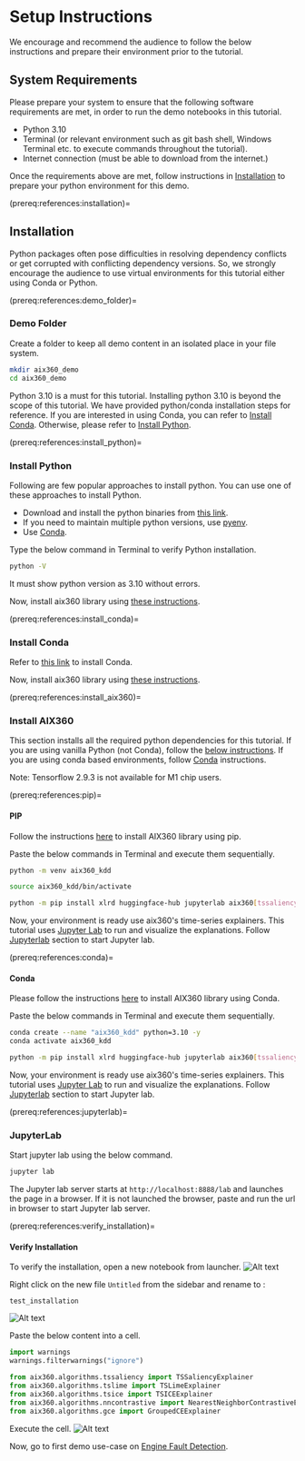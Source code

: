 # Setup Instructions
We encourage and recommend the audience to follow the below instructions and prepare their environment prior to the tutorial.

## System Requirements

Please prepare your system to ensure that the following software requirements are met, in order to run the demo notebooks in this tutorial.

- Python 3.10
- Terminal (or relevant environment such as git bash shell, Windows Terminal etc. to execute commands throughout the tutorial).
- Internet connection (must be able to download from the internet.)

Once the requirements above are met, follow instructions in [Installation](prereq:references:installation) to prepare your python environment for this demo.

(prereq:references:installation)=
## Installation

Python packages often pose difficulties in resolving dependency conflicts or get corrupted with conflicting dependency versions. So, we strongly encourage the audience to use virtual environments for this tutorial either using Conda or Python.

(prereq:references:demo_folder)=
### Demo Folder
Create a folder to keep all demo content in an isolated place in your file system.

```bash
mkdir aix360_demo
cd aix360_demo
```

Python 3.10 is a must for this tutorial. Installing python 3.10 is beyond the scope of this tutorial. We have provided python/conda installation steps for reference. If you are interested in using Conda, you can refer to [Install Conda](prereq:references:install_conda). Otherwise, please refer to [Install Python](prereq:references:install_python).

(prereq:references:install_python)=
### Install Python
Following are few popular approaches to install python. You can use one of these approaches to install Python.

- Download and install the python binaries from [this link](https://www.python.org/downloads/release/python-31011/).
- If you need to maintain multiple python versions, use [pyenv](https://github.com/pyenv/pyenv#install-additional-python-versions).
- Use [Conda](prereq:references:install_conda).

Type the below command in Terminal to verify Python installation.
```bash
python -V
```

It must show python version as 3.10 without errors.

Now, install aix360 library using [these instructions](prereq:references:install_aix360).

(prereq:references:install_conda)=
### Install Conda

Refer to [this link](https://conda.io/projects/conda/en/latest/user-guide/install/index.html#regular-installation) to install Conda.

Now, install aix360 library using [these instructions](prereq:references:install_aix360).

(prereq:references:install_aix360)=
### Install AIX360

This section installs all the required python dependencies for this tutorial. If you are using vanilla Python (not Conda), follow the [below instructions](prereq:references:pip). If you are using conda based environments, follow [Conda](prereq:references:conda) instructions.

Note: Tensorflow 2.9.3 is not available for M1 chip users.

(prereq:references:pip)=
#### PIP
Follow the instructions [here](https://github.com/Trusted-AI/AIX360#pip-installation-of-ai-explainability-360) to install AIX360 library using pip.

Paste the below commands in Terminal and execute them sequentially.

```bash
python -m venv aix360_kdd
```

```bash
source aix360_kdd/bin/activate
```

```bash
python -m pip install xlrd huggingface-hub jupyterlab aix360[tssaliency,tsice,tslime,nncontrastive,gce]==0.3.0
```

Now, your environment is ready use aix360's time-series explainers. This tutorial uses [Jupyter Lab](https://jupyter.org/) to run and visualize the explanations. Follow [Jupyterlab](prereq:references:jupyterlab) section to start Jupyter lab.

(prereq:references:conda)=
#### Conda
Please follow the instructions [here](https://github.com/Trusted-AI/AIX360#conda) to install AIX360 library using Conda.

Paste the below commands in Terminal and execute them sequentially.

```bash
conda create --name "aix360_kdd" python=3.10 -y
conda activate aix360_kdd
```

```bash
python -m pip install xlrd huggingface-hub jupyterlab aix360[tssaliency,tsice,tslime,nncontrastive,gce]==0.3.0
```

Now, your environment is ready use aix360's time-series explainers. This tutorial uses [Jupyter Lab](https://jupyter.org/) to run and visualize the explanations. Follow [Jupyterlab](prereq:references:jupyterlab) section to start Jupyter lab.

(prereq:references:jupyterlab)=
### JupyterLab

Start jupyter lab using the below command.

```bash
jupyter lab
```

The Jupyter lab server starts at `http://localhost:8888/lab` and launches the page in a browser. If it is not launched the browser, paste and run the url in browser to start Jupyter lab server.

(prereq:references:verify_installation)=
#### Verify Installation
To verify the installation, open a new notebook from launcher. 
![Alt text](../images/new_notebook.png)

Right click on the new file `Untitled` from the sidebar and rename to :
```
test_installation
```

![Alt text](../images/rename_notebook.png)

Paste the below content into a cell.

```python
import warnings
warnings.filterwarnings("ignore")

from aix360.algorithms.tssaliency import TSSaliencyExplainer
from aix360.algorithms.tslime import TSLimeExplainer
from aix360.algorithms.tsice import TSICEExplainer
from aix360.algorithms.nncontrastive import NearestNeighborContrastiveExplainer
from aix360.algorithms.gce import GroupedCEExplainer
```

Execute the cell.
![Alt text](../images/run_cell.png)

Now, go to first demo use-case on [Engine Fault Detection](engine_fault_detection.md).